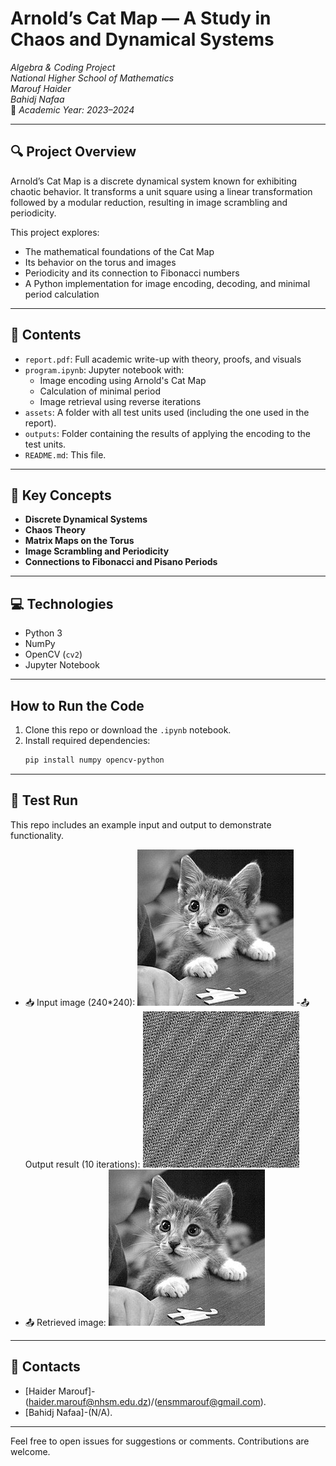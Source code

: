 # Arnold’s Cat Map — A Study in Chaos and Dynamical Systems

 *Algebra & Coding Project*  
 *National Higher School of Mathematics*  
 *Marouf Haider*  
 *Bahidj Nafaa*  
📅 *Academic Year: 2023–2024*

---

## 🔍 Project Overview

Arnold’s Cat Map is a discrete dynamical system known for exhibiting chaotic behavior. It transforms a unit square using a linear transformation followed by a modular reduction, resulting in image scrambling and periodicity.

This project explores:
- The mathematical foundations of the Cat Map
- Its behavior on the torus and images
- Periodicity and its connection to Fibonacci numbers
- A Python implementation for image encoding, decoding, and minimal period calculation

---

## 📄 Contents

- `report.pdf`: Full academic write-up with theory, proofs, and visuals
- `program.ipynb`: Jupyter notebook with:
  - Image encoding using Arnold's Cat Map
  - Calculation of minimal period
  - Image retrieval using reverse iterations
- `assets`: A folder with all test units used (including the one used in the report).
- `outputs`: Folder containing the results of applying the encoding to the test units.
- `README.md`: This file.

---

## 🧠 Key Concepts

- **Discrete Dynamical Systems**
- **Chaos Theory**
- **Matrix Maps on the Torus**
- **Image Scrambling and Periodicity**
- **Connections to Fibonacci and Pisano Periods**

---

## 💻 Technologies

- Python 3
- NumPy
- OpenCV (`cv2`)
- Jupyter Notebook

---

##  How to Run the Code

1. Clone this repo or download the `.ipynb` notebook.
2. Install required dependencies:
   ```bash
   pip install numpy opencv-python
   ```
---
## 🔬 Test Run

This repo includes an example input and output to demonstrate functionality.

- 📥 Input image (240*240): ![`assets/test_image.jpg`](assets/test_image.jpg) -📤 Output result (10 iterations): ![`output/result_output.jpg`](outputs/encoded_image10.jpg)
- 📤 Retrieved image: ![`output/retrieved_image.jpg`](outputs/retrieved_image.jpg)
---
## 📧 Contacts 
- [Haider Marouf]-(haider.marouf@nhsm.edu.dz)/(ensmmarouf@gmail.com).
- [Bahidj Nafaa]-(N/A).

---
Feel free to open issues for suggestions or comments. Contributions are welcome.
